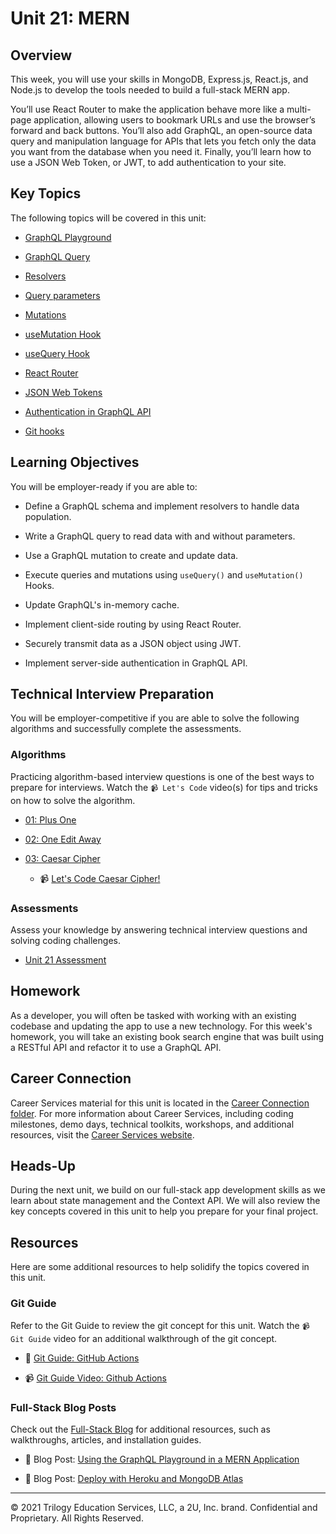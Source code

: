 # Unit 21: MERN

## Overview

This week, you will use your skills in MongoDB, Express.js, React.js, and Node.js to develop the tools needed to build a full-stack MERN app.

You’ll use React Router to make the application behave more like a multi-page application, allowing users to bookmark URLs and use the browser’s forward and back buttons. You’ll also add GraphQL, an open-source data query and manipulation language for APIs that lets you fetch only the data you want from the database when you need it. Finally, you’ll learn how to use a JSON Web Token, or JWT, to add authentication to your site. 

## Key Topics

The following topics will be covered in this unit:

* [GraphQL Playground](https://www.apollographql.com/docs/apollo-server/testing/graphql-playground/)

* [GraphQL Query](https://graphql.org/learn/queries/)

* [Resolvers](https://www.apollographql.com/docs/tutorial/resolvers/)

* [Query parameters](https://graphql.org/graphql-js/passing-arguments/)

* [Mutations](https://www.apollographql.com/docs/react/data/mutations/)

* [useMutation Hook](https://www.apollographql.com/docs/tutorial/mutations/)

* [useQuery Hook](https://www.apollographql.com/docs/tutorial/queries/)

* [React Router](https://reactrouter.com/web/guides/quick-start)

* [JSON Web Tokens](https://jwt.io/introduction)

* [Authentication in GraphQL API](https://www.apollographql.com/docs/apollo-server/security/authentication/)

* [Git hooks](https://git-scm.com/book/en/v2/Customizing-Git-Git-Hooks)

## Learning Objectives

You will be employer-ready if you are able to:

* Define a GraphQL schema and implement resolvers to handle data population.

* Write a GraphQL query to read data with and without parameters.

* Use a GraphQL mutation to create and update data.

* Execute queries and mutations using `useQuery()` and `useMutation()` Hooks.

* Update GraphQL's in-memory cache.

* Implement client-side routing by using React Router.

* Securely transmit data as a JSON object using JWT.

* Implement server-side authentication in GraphQL API.

## Technical Interview Preparation

You will be employer-competitive if you are able to solve the following algorithms and successfully complete the assessments.

### Algorithms

Practicing algorithm-based interview questions is one of the best ways to prepare for interviews. Watch the `📹 Let's Code` video(s) for tips and tricks on how to solve the algorithm.

* [01: Plus One](./03-Algorithms/01-plus-one)

* [02: One Edit Away](./03-Algorithms/02-one-edit-away)

* [03: Caesar Cipher](./03-Algorithms/03-caesar-cipher)

  * 📹 [Let's Code Caesar Cipher!](https://2u-20.wistia.com/medias/bcfetr7mvf)

### Assessments

Assess your knowledge by answering technical interview questions and solving coding challenges.

* [Unit 21 Assessment](https://forms.gle/MgELRy6rvTXQz6M16)

## Homework

As a developer, you will often be tasked with working with an existing codebase and updating the app to use a new technology. For this week's homework, you will take an existing book search engine that was built using a RESTful API and refactor it to use a GraphQL API.

## Career Connection

Career Services material for this unit is located in the [Career Connection folder](./04-Career-Connection/README.md). For more information about Career Services, including coding milestones, demo days, technical toolkits, workshops, and additional resources, visit the [Career Services website](https://mycareerspot.org/).

## Heads-Up

During the next unit, we build on our full-stack app development skills as we learn about state management and the Context API. We will also review the key concepts covered in this unit to help you prepare for your final project. 

## Resources

Here are some additional resources to help solidify the topics covered in this unit.

### Git Guide

Refer to the Git Guide to review the git concept for this unit. Watch the `📹 Git Guide` video for an additional walkthrough of the git concept.

  * 📖 [Git Guide: GitHub Actions](./01-Activities/27-Evr_GitHub-Actions) 

  * 📹 [Git Guide Video: Github Actions](https://2u-20.wistia.com/medias/nlhzi3ktxc)

### Full-Stack Blog Posts

Check out the [Full-Stack Blog](https://coding-boot-camp.github.io/full-stack/) for additional resources, such as walkthroughs, articles, and installation guides.

  * 📖 Blog Post: [Using the GraphQL Playground in a MERN Application](https://coding-boot-camp.github.io/full-stack/apis/graphql-playground-guide)

  * 📖 Blog Post: [Deploy with Heroku and MongoDB Atlas](https://coding-boot-camp.github.io/full-stack/mongodb/deploy-with-heroku-and-mongodb-atlas)

---
© 2021 Trilogy Education Services, LLC, a 2U, Inc. brand. Confidential and Proprietary. All Rights Reserved.
